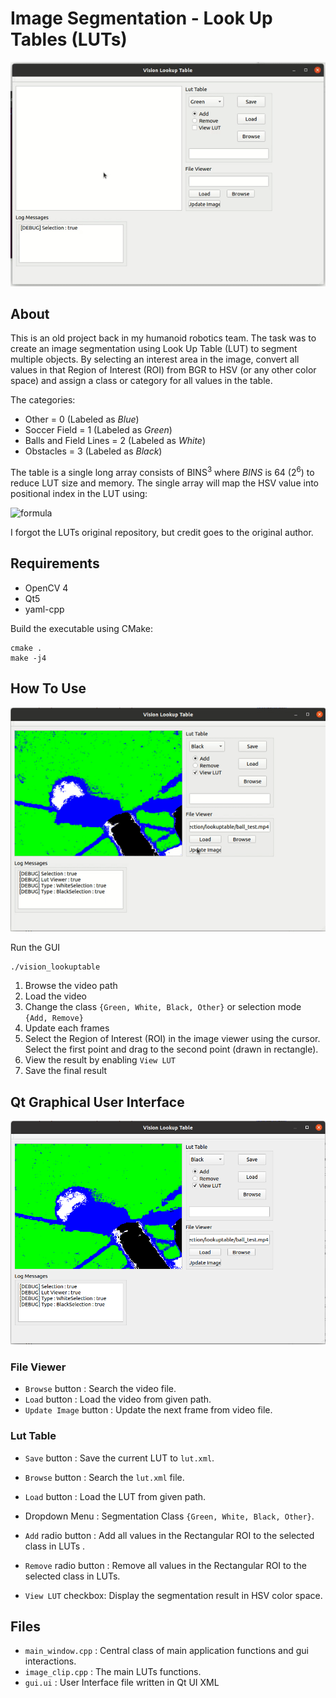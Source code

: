 # Image Segmentation - Look Up Tables (LUTs)

![long_preview](figures/long.gif)

## About

This is an old project back in my humanoid robotics team. The task was to create an image segmentation using Look Up Table (LUT) to segment multiple objects. By selecting an interest area in the image, convert all values in that Region of Interest (ROI) from BGR to HSV (or any other color space) and assign a class or category for all values in the table.

The categories:
- Other = 0 (Labeled as *Blue*)
- Soccer Field = 1 (Labeled as *Green*)
- Balls and Field Lines = 2 (Labeled as *White*)
- Obstacles = 3 (Labeled as *Black*)

The table is a single long array consists of $\text{BINS}^3$ where *BINS* is 64 ($2^6$) to reduce LUT size and memory. The single array will map the HSV value into positional index in the LUT using:

![formula](https://render.githubusercontent.com/render/math?math=H%2BS{\times}BINS%2BV{\times}BINS{\times}BINS=CLASS)

I forgot the LUTs original repository, but credit goes to the original author.

## Requirements

- OpenCV 4
- Qt5
- yaml-cpp

Build the executable using CMake:
```
cmake .
make -j4
```

## How To Use

![short_preview](figures/short.gif)


Run the GUI
```
./vision_lookuptable
```

1. Browse the video path
2. Load the video
3. Change the class `{Green, White, Black, Other}` or selection mode `{Add, Remove}`
4. Update each frames
5. Select the Region of Interest (ROI) in the image viewer using the cursor. Select the first point and drag to the second point (drawn in rectangle).
6. View the result by enabling `View LUT`
7. Save the final result

## Qt Graphical User Interface

<img src="figures/view-lut.png" alt="drawing" width="600"/>

### File Viewer

- `Browse` button : Search the video file.
- `Load` button : Load the video from given path.
- `Update Image` button : Update the next frame from video file.

### Lut Table
- `Save` button : Save the current LUT to `lut.xml`.
- `Browse` button : Search the `lut.xml` file.
- `Load` button : Load the LUT from given path.

- Dropdown Menu : Segmentation Class `{Green, White, Black, Other}`.
- `Add` radio button : Add all values in the Rectangular ROI to the selected class in LUTs .
- `Remove` radio button : Remove all values in the Rectangular ROI to the selected class in LUTs.
- `View LUT` checkbox: Display the segmentation result in HSV color space.

## Files
- `main_window.cpp` : Central class of main application functions and gui interactions. 
- `image_clip.cpp` : The main LUTs functions.
- `gui.ui` : User Interface file written in Qt UI XML
